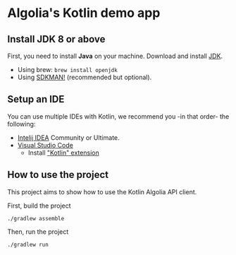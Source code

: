 # Algolia's Kotlin demo app

## Install JDK 8 or above

First, you need to install **Java** on your machine. 
Download and install [JDK](https://openjdk.java.net/install/).

* Using brew: `brew install openjdk`
* Using [SDKMAN!](https://sdkman.io/install) (recommended but optional).

## Setup an IDE

You can use multiple IDEs with Kotlin, we recommend you -in that order- the following:

- [Intelij IDEA](https://www.jetbrains.com/idea/download/) Community or Ultimate.
- [Visual Studio Code](https://code.visualstudio.com/)
    * Install ["Kotlin" extension](https://marketplace.visualstudio.com/items?itemName=fwcd.kotlin)
 
## How to use the project

This project aims to show how to use the Kotlin Algolia API client.

First, build the project

```shell
./gradlew assemble
```

Then, run the project

```shell
./gradlew run
```
